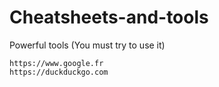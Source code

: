 # Cheatsheets-and-tools

  Powerful tools (You must try to use it)
  
    https://www.google.fr
    https://duckduckgo.com
    
